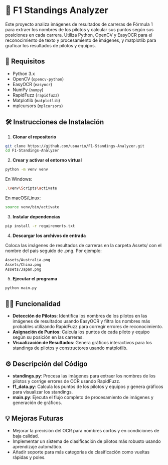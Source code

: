 # 🏁 F1 Standings Analyzer

Este proyecto analiza imágenes de resultados de carreras de Fórmula 1 para extraer los nombres de los pilotos y calcular sus puntos según sus posiciones en cada carrera. Utiliza Python, OpenCV y EasyOCR para el reconocimiento de texto y procesamiento de imágenes, y matplotlib para graficar los resultados de pilotos y equipos.

## 🚀 Requisitos

- Python 3.x
- OpenCV (`opencv-python`)
- EasyOCR (`easyocr`)
- NumPy (`numpy`)
- RapidFuzz (`rapidfuzz`)
- Matplotlib (`matplotlib`)
- mplcursors (`mplcursors`)

## 🛠️ Instrucciones de Instalación

1. **Clonar el repositorio**

```bash
git clone https://github.com/usuario/F1-Standings-Analyzer.git
cd F1-Standings-Analyzer
```

2. **Crear y activar el entorno virtual**

```bash
python -m venv venv
```

En Windows:
```bash
.\venv\Scripts\activate
```

En macOS/Linux:
```bash
source venv/bin/activate
```

3. **Instalar dependencias**

```bash
pip install -r requirements.txt
```

4. **Descargar los archivos de entrada**

Coloca las imágenes de resultados de carreras en la carpeta Assets/ con el nombre del país seguido de .png. Por ejemplo:

```bash
Assets/Australia.png
Assets/China.png
Assets/Japan.png
```

5. **Ejecutar el programa**
```bash
python main.py
```

## 🧑‍💻 Funcionalidad

- **Detección de Pilotos**: Identifica los nombres de los pilotos en las imágenes de resultados usando EasyOCR y filtra los nombres más probables utilizando RapidFuzz para corregir errores de reconocimiento.
- **Asignación de Puntos**: Calcula los puntos de cada piloto y equipo según su posición en las carreras.
- **Visualización de Resultados**: Genera gráficos interactivos para los standings de pilotos y constructores usando matplotlib.

## ⚙️ Descripción del Código

- **standings.py**: Procesa las imágenes para extraer los nombres de los pilotos y corrige errores de OCR usando RapidFuzz.
- **f1_data.py**: Calcula los puntos de los pilotos y equipos y genera gráficos para visualizar los standings.
- **main.py**: Ejecuta el flujo completo de procesamiento de imágenes y generación de gráficos.

## 💡 Mejoras Futuras

- Mejorar la precisión del OCR para nombres cortos y en condiciones de baja calidad.
- Implementar un sistema de clasificación de pilotos más robusto usando aprendizaje automático.
- Añadir soporte para más categorías de clasificación como vueltas rápidas y poles.
